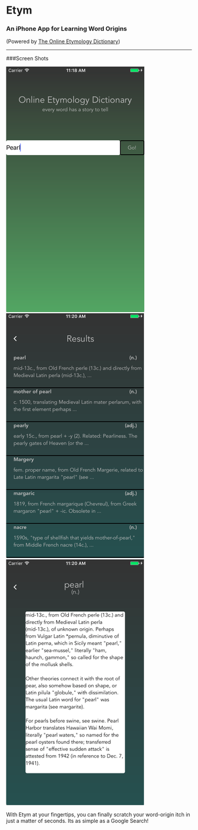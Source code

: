 # Etym 

### An iPhone App for Learning Word Origins
(Powered by [The Online Etymology Dictionary](http://www.etymonline.com))
- - - - - - - - - - - - - - - - - - - - - - - - - - - - - - - - - - - - - 
###Screen Shots
<div style="overflow: hidden;">
  <div style="overflow-x: visible; overflow-y: hidden; whitespace: nowrap;">
    <img style="display: inline-block;" src='./Pics/Etym-Search.png' alt='Search Page'/>
    <img style="display: inline-block;" src='./Pics/Etym-Results.png' alt='Results Page'/>
    <img style="display: inline-block;" src='./Pics/Etym-Term.png' alt='Word Page'/>
  </div>
</div>

With Etym at your fingertips, you can finally scratch your word-origin itch in just a matter of seconds. Its as simple as a Google Search! 

